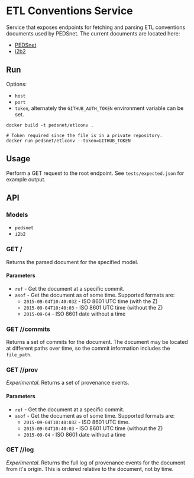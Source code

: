 # ETL Conventions Service

Service that exposes endpoints for fetching and parsing ETL conventions documents used by PEDSnet. The current documents are located here:

- [PEDSnet](https://github.com/PEDSnet/Data_Models/blob/master/PEDSnet/docs/Pedsnet_CDM_ETL_Conventions.md)
- [i2b2](https://github.com/PEDSnet/Data_Models/blob/master/i2b2/V2/docs/i2b2_pedsnet_v2_etl_conventions.md)

## Run

Options:

- `host`
- `port`
- `token`, alternately the `GITHUB_AUTH_TOKEN` environment variable can be set.

```
docker build -t pedsnet/etlconv .

# Token required since the file is in a private repository.
docker run pedsnet/etlconv --token=GITHUB_TOKEN
```

## Usage

Perform a GET request to the root endpoint. See `tests/expected.json` for example output.


## API

### Models

- `pedsnet`
- `i2b2`

### GET /<model>

Returns the parsed document for the specified model.

#### Parameters

- `ref` - Get the document at a specific commit.
- `asof` - Get the document as of some time. Supported formats are:
    - `2015-09-04T10:40:03Z` - ISO 8601 UTC time (with the Z)
    - `2015-09-04T10:40:03` - ISO 8601 UTC time (without the Z)
    - `2015-09-04` - ISO 8601 date without a time

### GET /<model>/commits

Returns a set of commits for the document. The document may be located at different paths over time, so the commit information includes the `file_path`.

### GET /<model>/prov

*Experimental*. Returns a set of provenance events.

#### Parameters

- `ref` - Get the document at a specific commit.
- `asof` - Get the document as of some time. Supported formats are:
    - `2015-09-04T10:40:03Z` - ISO 8601 UTC time.
    - `2015-09-04T10:40:03` - ISO 8601 UTC time (without the Z)
    - `2015-09-04` - ISO 8601 date without a time

### GET /<model>/log

*Experimental*. Returns the full log of provenance events for the document from it's origin. This is ordered relative to the document, not by time.
